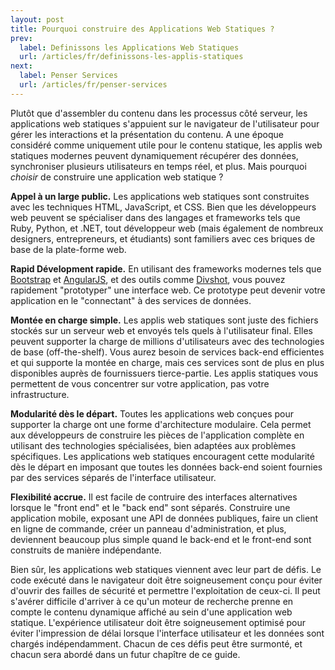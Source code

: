 ```yaml
---
layout: post
title: Pourquoi construire des Applications Web Statiques ?
prev:
  label: Definissons les Applications Web Statiques
  url: /articles/fr/definissons-les-applis-statiques
next:
  label: Penser Services
  url: /articles/fr/penser-services
---
```


Plutôt que d'assembler du contenu dans les processus côté serveur, les applications web statiques s'appuient 
sur le navigateur de l'utilisateur pour gérer les interactions et la présentation du contenu. A une époque
considéré comme uniquement utile pour le contenu statique, les applis web statiques modernes peuvent dynamiquement 
récupérer des données, synchroniser plusieurs utilisateurs en temps réel, et plus.
Mais pourquoi *choisir* de construire une application web statique ?

**Appel à un large public.** Les applications web statiques sont construites avec les techniques HTML, JavaScript, et CSS. 
Bien que les développeurs web peuvent se spécialiser dans des langages et frameworks tels que Ruby, Python, et .NET,
tout développeur web (mais également de nombreux designers, entrepreneurs, et étudiants) sont familiers avec ces 
briques de base de la plate-forme web.

**Rapid Dévelopment rapide.** En utilisant des frameworks modernes tels que [Bootstrap](http://getbootstrap.com) et [AngularJS](http://angularjs.org), 
et des outils comme [Divshot](http://www.divshot.com/), vous pouvez rapidement "prototyper" une interface 
web. Ce prototype peut devenir votre application en le "connectant" à des services de données.

**Montée en charge simple.** Les applis web statiques sont juste des fichiers stockés sur un serveur web et 
envoyés tels quels à l'utilisateur final. Elles peuvent supporter la charge de millions d'utilisateurs avec 
des technologies de base (off-the-shelf). Vous aurez besoin de services back-end efficientes et qui supporte la montée en charge,
mais ces services sont de plus en plus disponibles auprès de fournissuers tierce-partie.
Les applis statiques vous permettent de vous concentrer sur votre application, pas votre infrastructure.

**Modularité dès le départ.** Toutes les applications web conçues pour supporter la charge ont
une forme d'architecture modulaire. Cela permet aux développeurs de construire les pièces de l'application
complète en utilisant des technologies spécialisées, bien adaptées aux problèmes spécifiques.
Les applications web statiques encouragent cette modularité dès le départ en imposant que toutes les données
back-end soient fournies par des services séparés de l'interface utilisateur.

**Flexibilité accrue.** Il est facile de contruire des interfaces alternatives lorsque le "front end" et le "back end"
sont séparés. Construire une application mobile, exposant une API de données publiques, faire un client en ligne de commande,
créer un panneau d'administration, et plus, deviennent beaucoup plus simple quand le back-end et le 
front-end sont construits de manière indépendante.

Bien sûr, les applications web statiques viennent avec leur part de défis. Le code exécuté dans le navigateur doit être
soigneusement conçu pour éviter d'ouvrir des failles de sécurité et permettre l'exploitation de ceux-ci. 
Il peut s'avérer difficile d'arriver à ce qu'un moteur de recherche prenne en compte le contenu dynamique
affiché au sein d'une application web statique. L'expérience utilisateur doit être soigneusement optimisé pour éviter l'impression de délai lorsque 
l'interface utilisateur et les données sont chargés indépendamment.
Chacun de ces défis peut être surmonté, et chacun sera abordé dans un futur chapître de ce guide.

